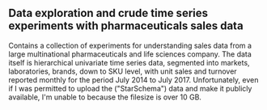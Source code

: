 ## Data exploration and crude time series experiments with pharmaceuticals sales data

Contains a collection of experiments for understanding sales data from a large multinational pharmaceuticals and life sciences company. The data itself is hierarchical univariate time series data, segmented into markets, laboratories, brands, down to SKU level, with unit sales and turnover reported monthly for the period July 2014 to July 2017. Unfortunately, even if I was permitted to upload the ("StarSchema") data and make it publicly available, I'm unable to because the filesize is over 10 GB. 


